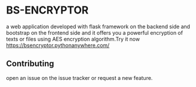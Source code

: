 # BS-ENCRYPTOR
a web application developed with flask framework on the backend side and bootstrap on the frontend side and it offers you a powerful encryption of texts or files using AES encryption algorithm.Try it now https://bsencryptor.pythonanywhere.com/

## Contributing
open an issue on the issue tracker or request a new feature.
